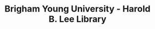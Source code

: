 ---
layout: repo
title: "Brigham Young University - Harold B. Lee Library"
id: 25923
permalink: repos/25923/
---